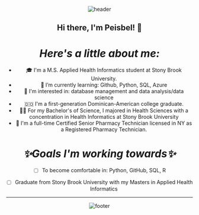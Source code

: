<div align='center'>
  
![header](https://capsule-render.vercel.app/api?type=waving&height=290&color=gradient&text=Peisbel%20Baret&animation=fadeIn)

## Hi there, I'm Peisbel! 🙈


# _**Here's a little about me:**_
 - 🎓 I'm a M.S. Applied Health Informatics student at Stony Brook University. 
 - 🔭 I’m currently learning: Github, Python, SQL, Azure
 - 🤔 I'm interested in: database management and data analysis/data science
 - 🇩🇴 I'm a first-generation Dominican-American college graduate.
 - 👩‍💻 For my Bachelor's of Science, I majored in Health Sciences with a concentration in Health Informatics at Stony Brook University
 - 💊 I'm a full-time Certified Senior Pharmacy Technician licensed in NY as a Registered Pharmacy Technician.






<div align='center'>



  
# _**✨Goals I'm working towards✨**_
- [ ] To become comfortable in: Python, GitHub, SQL, R 
- [ ] Graduate from Stony Brook University with my Masters in Applied Health Informatics 


<!---
peisbelb/peisbelb is a ✨ special ✨ repository because its `README.md` (this file) appears on your GitHub profile.
You can click the Preview link to take a look at your changes.
--->


---
<div align='center'>
  
![footer](https://capsule-render.vercel.app/api?type=waving&height=250&color=gradient&text=See%20you%20soon!&animation=fadeIn&section=footer)

</div>
